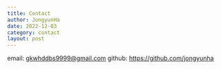 ```yaml
---
title: Contact
author: JongyunHa
date: 2022-12-03
category: contact
layout: post
---
```


email: gkwhddbs9999@gmail.com
github: https://github.com/jongyunha
